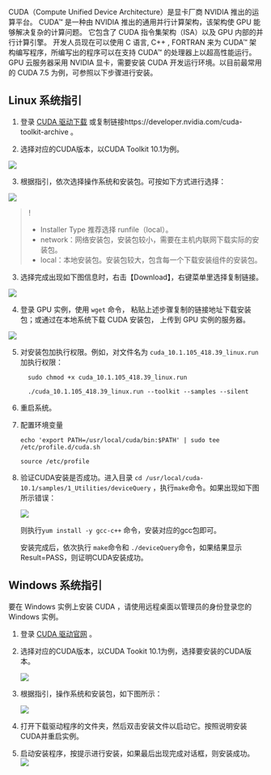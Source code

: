 CUDA（Compute Unified Device Architecture）是显卡厂商 NVIDIA 推出的运算平台。 CUDA™ 是一种由 NVIDIA 推出的通用并行计算架构，该架构使 GPU 能够解决复杂的计算问题。 它包含了 CUDA 指令集架构（ISA）以及 GPU 内部的并行计算引擎。 开发人员现在可以使用 C 语言, C++ , FORTRAN 来为 CUDA™ 架构编写程序，所编写出的程序可以在支持 CUDA™ 的处理器上以超高性能运行。
GPU 云服务器采用 NVIDIA 显卡，需要安装 CUDA 开发运行环境。以目前最常用的 CUDA 7.5 为例，可参照以下步骤进行安装。
## Linux 系统指引
1. 登录 [CUDA 驱动下载](https://developer.nvidia.com/cuda-toolkit-archive) 或复制链接https://developer.nvidia.com/cuda-toolkit-archive 。

2. 选择对应的CUDA版本，以CUDA Toolkit 10.1为例。

  ![](https://main.qcloudimg.com/raw/06c748a5d801bbf72cf1129e8f2731a3.png)

3. 根据指引，依次选择操作系统和安装包。可按如下方式进行选择：

  ![](https://main.qcloudimg.com/raw/4a86015192c428d753b535d837b1830e.png)
>!
>- Installer Type 推荐选择 runfile（local）。
>- network：网络安装包，安装包较小，需要在主机内联网下载实际的安装包。
>- local：本地安装包。安装包较大，包含每一个下载安装组件的安装包。

3. 选择完成出现如下图信息时，右击【Download】，右键菜单里选择复制链接。

![](https://main.qcloudimg.com/raw/536c988aaf8326276fe821efe22daf62.png)

4. 登录 GPU 实例，使用 `wget` 命令， 粘贴上述步骤复制的链接地址下载安装包；或通过在本地系统下载 CUDA 安装包， 上传到 GPU 实例的服务器。

![](https://main.qcloudimg.com/raw/d96e4c0456686c2a3159297c3ab3b12b.png)

5. 对安装包加执行权限。例如，对文件名为 `cuda_10.1.105_418.39_linux.run` 加执行权限：

   ```
     sudo chmod +x cuda_10.1.105_418.39_linux.run
   ```

   ```
     ./cuda_10.1.105_418.39_linux.run --toolkit --samples --silent
   ```

6. 重启系统。

7. 配置环境变量

     ```
     echo 'export PATH=/usr/local/cuda/bin:$PATH' | sudo tee /etc/profile.d/cuda.sh
     ```

     ```
     source /etc/profile
     ```

8. 验证CUDA安装是否成功。进入目录 `cd /usr/local/cuda-10.1/samples/1_Utilities/deviceQuery` ，执行`make`命令。如果出现如下图所示错误：

   ![](https://main.qcloudimg.com/raw/5806df458bae9565139d790881c45520.png)

   则执行`yum install -y gcc-c++` 命令，安装对应的gcc包即可。

   安装完成后，依次执行 `make`命令和 `./deviceQuery`命令，如果结果显示Result=PASS，则证明CUDA安装成功。

## Windows 系统指引
要在 Windows 实例上安装 CUDA ，请使用远程桌面以管理员的身份登录您的 Windows 实例。
1. 登录 [CUDA 驱动官网](https://developer.nvidia.com/cuda-toolkit-archive) 。

2. 选择对应的CUDA版本，以CUDA Tookit 10.1为例，选择要安装的CUDA版本。

   ![](https://main.qcloudimg.com/raw/06c748a5d801bbf72cf1129e8f2731a3.png)

3. 根据指引，操作系统和安装包，如下图所示：

   ![](https://main.qcloudimg.com/raw/d2410cf9db9f455364684c0b1f11930d.png)

4. 打开下载驱动程序的文件夹，然后双击安装文件以启动它。按照说明安装CUDA并重启实例。
   
5. 启动安装程序，按提示进行安装，如果最后出现完成对话框，则安装成功。
    ![](https://main.qcloudimg.com/raw/95f81b3da548d2ab0444ca2df9d4a06a.png)



